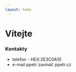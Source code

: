```yaml
---
layout: home
---
```


# Vítejte

### Kontakty
- telefon - HEX:2E3C0A10
- e-mail ppetr zavináč ppetr.cz
